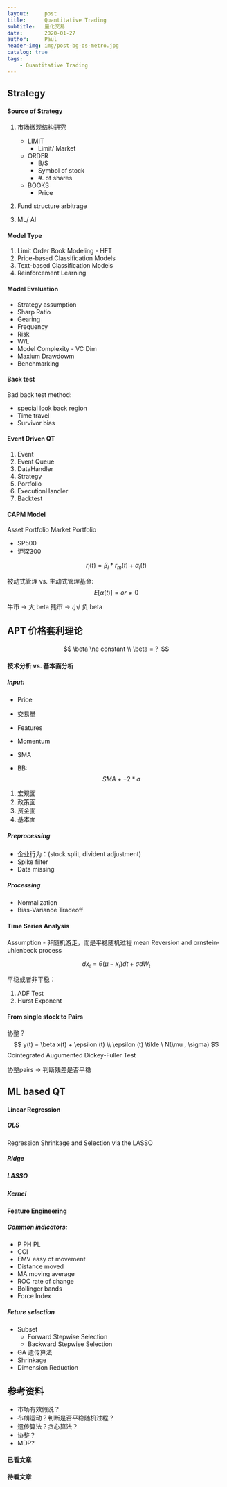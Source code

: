 ```yaml
---
layout:     post
title:      Quantitative Trading
subtitle:   量化交易
date:       2020-01-27
author:     Paul
header-img: img/post-bg-os-metro.jpg
catalog: true
tags:
    - Quantitative Trading
---
```


## Strategy

#### Source of Strategy
1. 市场微观结构研究
   - LIMIT
     - Limit/ Market
   - ORDER
     - B/S
     - Symbol of stock
     - #. of shares 
   - BOOKS
     - Price

2. Fund structure arbitrage
3. ML/ AI

#### Model Type

1. Limit Order Book Modeling - HFT
2. Price-based Classification Models
3. Text-based Classification Models
4. Reinforcement Learning

#### Model Evaluation

- Strategy assumption
- Sharp Ratio
- Gearing
- Frequency
- Risk
- W/L
- Model Complexity - VC Dim 
- Maxium Drawdowm
- Benchmarking

#### Back test
Bad back test method:
- special look back region
- Time travel
- Survivor bias

#### Event Driven QT

1. Event
2. Event Queue
3. DataHandler
4. Strategy
5. Portfolio
6. ExecutionHandler
7. Backtest

#### CAPM Model

Asset Portfolio 
Market Portfolio
- SP500
- 沪深300

$$
r_i(t) = \beta_i * r_m(t) + \alpha_i(t)
$$

被动式管理 vs. 主动式管理基金:
$$ E[\alpha(t)] = or \ne 0
$$

牛市 -> 大 beta
熊市 -> 小/ 负 beta 

## APT 价格套利理论

$$ \beta \ne constant
\\
\beta =？
$$

#### 技术分析 vs. 基本面分析

##### Input:
- Price
- 交易量
- Features

- Momentum
- SMA
- BB:
  $$ SMA +- 2 * \sigma $$

1. 宏观面
2. 政策面
3. 资金面
4. 基本面

##### Preprocessing

- 企业行为：(stock split, divident adjustment)
- Spike filter
- Data missing

##### Processing

- Normalization
- Bias-Variance Tradeoff

#### Time Series Analysis
Assumption - 非随机游走，而是平稳随机过程
mean Reversion and ornstein-uhlenbeck process

$$
dx_t= \theta( \mu -x_t) dt+ \sigma dW_t
$$

平稳或者非平稳：
1. ADF Test
2. Hurst Exponent

#### From single stock to Pairs
协整？
$$
y(t) = \beta x(t) + \epsilon (t)
\\
\epsilon (t) \tilde \ N(\mu , \sigma)
$$
Cointegrated Augumented Dickey-Fuller Test

协整pairs -> 判断残差是否平稳

## ML based QT

#### Linear Regression
##### OLS

Regression Shrinkage and Selection via the LASSO
##### Ridge

##### LASSO

##### Kernel

#### Feature Engineering

##### Common indicators:
- P PH PL
- CCI
- EMV easy of movement
- Distance moved
- MA moving average
- ROC rate of change
- Bollinger bands
- Force Index

##### Feture selection
- Subset
  - Forward Stepwise Selection
  - Backward Stepwise Selection
- GA 遗传算法
- Shrinkage
- Dimension Reduction
 

## 参考资料
- 市场有效假说？
- 布朗运动？判断是否平稳随机过程？
- 遗传算法？贪心算法？
- 协整？
- MDP?


#### 已看文章

#### 待看文章
